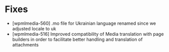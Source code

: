 # Fixes
* [wpmlmedia-560] .mo file for Ukrainian language renamed since we adjusted locale to uk
* [wpmlmedia-516] Improved compatibility of Media translation with page builders in order to facilitate better handling and translation of attachments